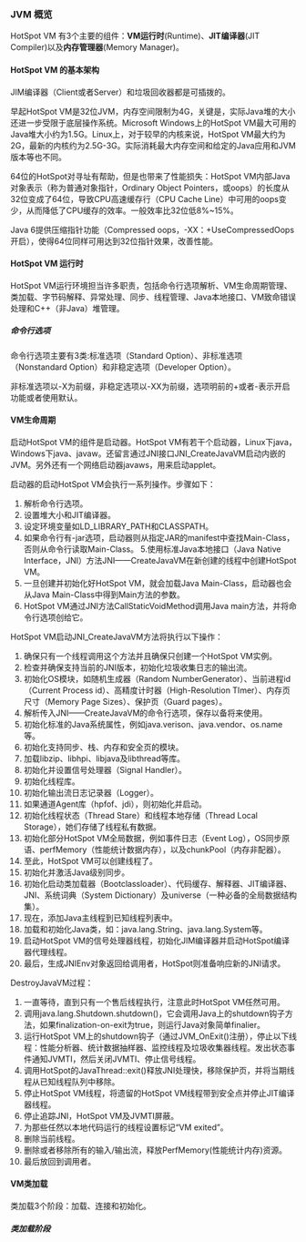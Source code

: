 ### JVM 概览

HotSpot VM 有3个主要的组件：**VM运行时**(Runtime)、**JIT编译器**(JIT Compiler)以及**内存管理器**(Memory Manager)。

#### HotSpot VM 的基本架构

JIM编译器（Client或者Server）和垃圾回收器都是可插拨的。

早起HotSpot VM是32位JVM，内存空间限制为4G，关键是，实际Java堆的大小还进一步受限于底层操作系统。Microsoft Windows上的HotSpot VM最大可用的Java堆大小约为1.5G。Linux上，对于较早的内核来说，HotSpot VM最大约为2G，最新的内核约为2.5G-3G。实际消耗最大内存空间和给定的Java应用和JVM版本等也不同。

64位的HotSpot对寻址有帮助，但是也带来了性能损失：HotSpot VM内部Java对象表示（称为普通对象指针，Ordinary Object Pointers，或oops）的长度从32位变成了64位，导致CPU高速缓存行（CPU Cache Line）中可用的oops变少，从而降低了CPU缓存的效率。一般效率比32位低8%~15%。

Java 6提供压缩指针功能（Compressed oops，-XX：+UseCompressedOops开启），使得64位同样可用达到32位指针效果，改善性能。

#### HotSpot VM 运行时

HotSpot VM运行环境担当许多职责，包括命令行选项解析、VM生命周期管理、类加载、字节码解释、异常处理、同步、线程管理、Java本地接口、VM致命错误处理和C++（非Java）堆管理。

##### 命令行选项

命令行选项主要有3类:标准选项（Standard Option）、非标准选项（Nonstandard Option）和非稳定选项（Developer Option）。

非标准选项以-X为前缀，非稳定选项以-XX为前缀，选项明前的+或者-表示开启功能或者使用默认。

#### VM生命周期

启动HotSpot VM的组件是启动器。HotSpot VM有若干个启动器，Linux下java，Windows下java、javaw。还留言通过JNI接口JNI_CreateJavaVM启动内嵌的JVM。另外还有一个网络启动器javaws，用来启动applet。

启动器的启动HotSpot VM会执行一系列操作。步骤如下：

1. 解析命令行选项。
2. 设置堆大小和JIT编译器。
3. 设定环境变量如LD_LIBRARY_PATH和CLASSPATH。
4. 如果命令行有-jar选项，启动器则从指定JAR的manifest中查找Main-Class，否则从命令行读取Main-Class。
5.使用标准Java本地接口（Java Native Interface，JNI）方法JNI——CreateJavaVM在新创建的线程中创建HotSpot VM。
6. 一旦创建并初始化好HotSpot VM，就会加载Java Main-Class，启动器也会从Java Main-Class中得到Main方法的参数。
7. HotSpot VM通过JNI方法CallStaticVoidMethod调用Java main方法，并将命令行选项创给它。

HotSpot VM启动JNI_CreateJavaVM方法将执行以下操作：

1. 确保只有一个线程调用这个方法并且确保只创建一个HotSpot VM实例。
2. 检查并确保支持当前的JNI版本，初始化垃圾收集日志的输出流。
3. 初始化OS模块，如随机生成器（Random NumberGenerator）、当前进程id（Current Process id）、高精度计时器（High-Resolution TImer）、内存页尺寸（Memory Page Sizes）、保护页（Guard pages）。
4. 解析传入JNI——CreateJavaVM的命令行选项，保存以备将来使用。
5. 初始化标准的Java系统属性，例如java.verison、java.vendor、os.name等。
6. 初始化支持同步、栈、内存和安全页的模块。
7. 加载libzip、libhpi、libjava及libthread等库。
8. 初始化并设置信号处理器（Signal Handler）。
9. 初始化线程库。
10. 初始化输出流日志记录器（Logger）。
11. 如果通道Agent库（hpfof、jdi），则初始化并启动。
12. 初始化线程状态（Thread Stare）和线程本地存储（Thread Local Storage），她们存储了线程私有数据。
13. 初始化部分HotSpot VM全局数据，例如事件日志（Event Log），OS同步原语、perfMemory（性能统计数据内存），以及chunkPool（内存非配器）。
14. 至此，HotSpot VM可以创建线程了。
15. 初始化并激活Java级别同步。
16. 初始化启动类加载器（Bootclassloader）、代码缓存、解释器、JIT编译器、JNI、系统词典（System Dictionary）及universe（一种必备的全局数据结构集）。
17. 现在，添加Java主线程到已知线程列表中。
18. 加载和初始化Java类，如：java.lang.String、java.lang.System等。
19. 启动HotSpot VM的信号处理器线程，初始化JIM编译器并启动HotSpot编译器代理线程。
20. 最后，生成JNIEnv对象返回给调用者，HotSpot则准备响应新的JNI请求。

DestroyJavaVM过程：

1. 一直等待，直到只有一个售后线程执行，注意此时HotSpot VM任然可用。
2. 调用java.lang.Shutdown.shutdown()，它会调用Java上的shutdown钩子方法，如果finalization-on-exit为true，则运行Java对象简单finalier。
3. 运行HotSpot VM上的shutdown钩子（通过JVM_OnExit()注册），停止以下线程：性能分析器、统计数据抽样器、监控线程及垃圾收集器线程。发出状态事件通知JVMTI，然后关闭JVMTI、停止信号线程。
4. 调用HotSpot的JavaThread::exit()释放JNI处理快，移除保护页，并将当期线程从已知线程队列中移除。
5. 停止HotSpot VM线程，将遗留的HotSpot VM线程带到安全点并停止JIT编译器线程。
6. 停止追踪JNI，HotSpot VM及JVMTI屏蔽。
7. 为那些任然以本地代码运行的线程设置标记“VM exited”。
8. 删除当前线程。
9. 删除或者移除所有的输入/输出流，释放PerfMemory(性能统计内存)资源。
10. 最后放回到调用者。

#### VM类加载

类加载3个阶段：加载、连接和初始化。

##### 类加载阶段

